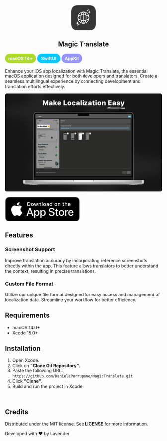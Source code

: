 <p align="center">
  <img src="https://github.com/DanielePerrupane/MagicTranslate/blob/dc313821a67c8d7b8fc665f455f0995f889c467d/Media/AppIcon.png" alt="Logo" width="80" height="80">
  <h2 align="center">
    Magic Translate
  </h2>
</p>

<img src="https://github.com/matt-novoselov/matt-novoselov/blob/6e104542a76c201ad4f806319290b7c4fd14719a/Files/SVGs/Badges/Platforms/macOS14.svg" alt="" style="height: 30px"> <img src="https://github.com/matt-novoselov/matt-novoselov/blob/58a1be3d03d2558b81e787a0a13927faf3465be2/Files/SVGs/Badges/Frameworks/SwiftUI.svg" alt="" style="height: 30px">  <img src="https://github.com/matt-novoselov/matt-novoselov/blob/6e104542a76c201ad4f806319290b7c4fd14719a/Files/SVGs/Badges/Frameworks/AppKit.svg" alt="" style="height: 30px"> 


Enhance your iOS app localization with Magic Translate, the essential macOS application designed for both developers and translators. Create a seamless multilingual experience by connecting development and translation efforts effectively.

<img src="https://github.com/DanielePerrupane/MagicTranslate/blob/35aeeff32e491411dc1a5e7931f05bc8d34e49dd/Media/Thumbnail.png" alt="Thumbnail">

[![](https://github.com/matt-novoselov/matt-novoselov/blob/58a1be3d03d2558b81e787a0a13927faf3465be2/Files/SVGs/Available%20On/Download_on_the_App_Store_Badge_US-UK_RGB_blk_092917.svg)](https://apps.apple.com/app/magictranslate-localization/id6503010479)


## Features

### Screenshot Support
Improve translation accuracy by incorporating reference screenshots directly within the app. This feature allows translators to better understand the context, resulting in precise translations.

### Custom File Format
Utilize our unique file format designed for easy access and management of localization data. Streamline your workflow for better efficiency.


## Requirements
- macOS 14.0+
- Xcode 15.0+

## Installation
1. Open Xcode.
2. Click on **"Clone Git Repository"**.
3. Paste the following URL: `https://github.com/DanielePerrupane/MagicTranslate.git`
4. Click **"Clone"**.
5. Build and run the project in Xcode.

<br>

## Credits
Distributed under the MIT license. See **LICENSE** for more information.

Developed with ❤️ by Lavender

